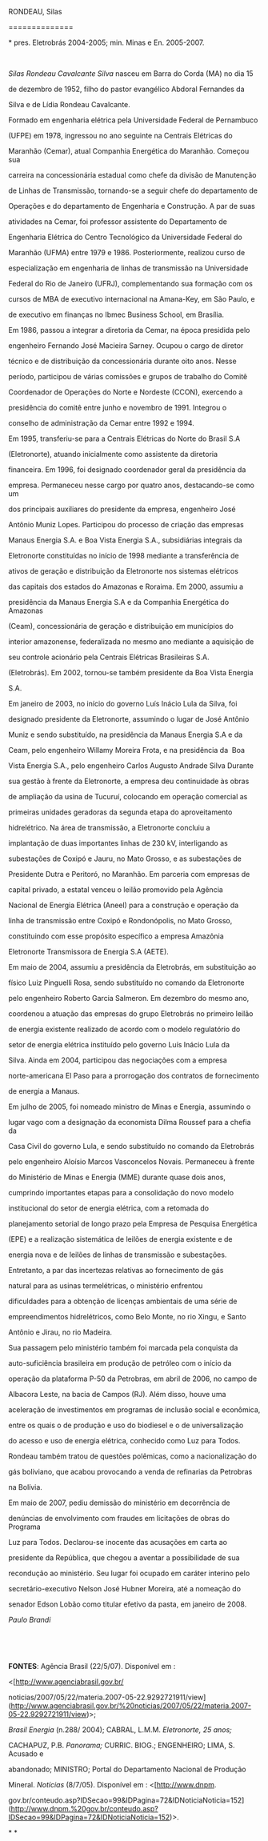 RONDEAU, Silas

==============



\* pres. Eletrobrás 2004-2005; min. Minas e En. 2005-2007.



 



*Silas Rondeau Cavalcante Silva* nasceu em Barra do Corda (MA) no dia 15

de dezembro de 1952, filho do pastor evangélico Abdoral Fernandes da

Silva e de Lídia Rondeau Cavalcante.



Formado em engenharia elétrica pela Universidade Federal de Pernambuco

(UFPE) em 1978, ingressou no ano seguinte na Centrais Elétricas do

Maranhão (Cemar), atual Companhia Energética do Maranhão. Começou sua

carreira na concessionária estadual como chefe da divisão de Manutenção

de Linhas de Transmissão, tornando-se a seguir chefe do departamento de

Operações e do departamento de Engenharia e Construção. A par de suas

atividades na Cemar, foi professor assistente do Departamento de

Engenharia Elétrica do Centro Tecnológico da Universidade Federal do

Maranhão (UFMA) entre 1979 e 1986. Posteriormente, realizou curso de

especialização em engenharia de linhas de transmissão na Universidade

Federal do Rio de Janeiro (UFRJ), complementando sua formação com os

cursos de MBA de executivo internacional na Amana-Key, em São Paulo, e

de executivo em finanças no Ibmec Business School, em Brasília.



Em 1986, passou a integrar a diretoria da Cemar, na época presidida pelo

engenheiro Fernando José Macieira Sarney. Ocupou o cargo de diretor

técnico e de distribuição da concessionária durante oito anos. Nesse

período, participou de várias comissões e grupos de trabalho do Comitê

Coordenador de Operações do Norte e Nordeste (CCON), exercendo a

presidência do comitê entre junho e novembro de 1991. Integrou o

conselho de administração da Cemar entre 1992 e 1994.



Em 1995, transferiu-se para a Centrais Elétricas do Norte do Brasil S.A

(Eletronorte), atuando inicialmente como assistente da diretoria

financeira. Em 1996, foi designado coordenador geral da presidência da

empresa. Permaneceu nesse cargo por quatro anos, destacando-se como um

dos principais auxiliares do presidente da empresa, engenheiro José

Antônio Muniz Lopes. Participou do processo de criação das empresas

Manaus Energia S.A. e Boa Vista Energia S.A., subsidiárias integrais da

Eletronorte constituídas no início de 1998 mediante a transferência de

ativos de geração e distribuição da Eletronorte nos sistemas elétricos

das capitais dos estados do Amazonas e Roraima. Em 2000, assumiu a

presidência da Manaus Energia S.A e da Companhia Energética do Amazonas

(Ceam), concessionária de geração e distribuição em municípios do

interior amazonense, federalizada no mesmo ano mediante a aquisição de

seu controle acionário pela Centrais Elétricas Brasileiras S.A.

(Eletrobrás). Em 2002, tornou-se também presidente da Boa Vista Energia

S.A.



Em janeiro de 2003, no início do governo Luís Inácio Lula da Silva, foi

designado presidente da Eletronorte, assumindo o lugar de José Antônio

Muniz e sendo substituído, na presidência da Manaus Energia S.A e da

Ceam, pelo engenheiro Willamy Moreira Frota, e na presidência da  Boa

Vista Energia S.A., pelo engenheiro Carlos Augusto Andrade Silva Durante

sua gestão à frente da Eletronorte, a empresa deu continuidade às obras

de ampliação da usina de Tucuruí, colocando em operação comercial as

primeiras unidades geradoras da segunda etapa do aproveitamento

hidrelétrico. Na área de transmissão, a Eletronorte concluiu a

implantação de duas importantes linhas de 230 kV, interligando as

subestações de Coxipó e Jauru, no Mato Grosso, e as subestações de

Presidente Dutra e Peritoró, no Maranhão. Em parceria com empresas de

capital privado, a estatal venceu o leilão promovido pela Agência

Nacional de Energia Elétrica (Aneel) para a construção e operação da

linha de transmissão entre Coxipó e Rondonópolis, no Mato Grosso,

constituindo com esse propósito específico a empresa Amazônia

Eletronorte Transmissora de Energia S.A (AETE).



Em maio de 2004, assumiu a presidência da Eletrobrás, em substituição ao

físico Luiz Pinguelli Rosa, sendo substituído no comando da Eletronorte

pelo engenheiro Roberto Garcia Salmeron. Em dezembro do mesmo ano,

coordenou a atuação das empresas do grupo Eletrobrás no primeiro leilão

de energia existente realizado de acordo com o modelo regulatório do

setor de energia elétrica instituído pelo governo Luís Inácio Lula da

Silva. Ainda em 2004, participou das negociações com a empresa

norte-americana El Paso para a prorrogação dos contratos de fornecimento

de energia a Manaus.



Em julho de 2005, foi nomeado ministro de Minas e Energia, assumindo o

lugar vago com a designação da economista Dilma Roussef para a chefia da

Casa Civil do governo Lula, e sendo substituído no comando da Eletrobrás

pelo engenheiro Aloísio Marcos Vasconcelos Novais. Permaneceu à frente

do Ministério de Minas e Energia (MME) durante quase dois anos,

cumprindo importantes etapas para a consolidação do novo modelo

institucional do setor de energia elétrica, com a retomada do

planejamento setorial de longo prazo pela Empresa de Pesquisa Energética

(EPE) e a realização sistemática de leilões de energia existente e de

energia nova e de leilões de linhas de transmissão e subestações.

Entretanto, a par das incertezas relativas ao fornecimento de gás

natural para as usinas termelétricas, o ministério enfrentou

dificuldades para a obtenção de licenças ambientais de uma série de

empreendimentos hidrelétricos, como Belo Monte, no rio Xingu, e Santo

Antônio e Jirau, no rio Madeira.



Sua passagem pelo ministério também foi marcada pela conquista da

auto-suficiência brasileira em produção de petróleo com o início da

operação da plataforma P-50 da Petrobras, em abril de 2006, no campo de

Albacora Leste, na bacia de Campos (RJ). Além disso, houve uma

aceleração de investimentos em programas de inclusão social e econômica,

entre os quais o de produção e uso do biodiesel e o de universalização

do acesso e uso de energia elétrica, conhecido como Luz para Todos.

Rondeau também tratou de questões polêmicas, como a nacionalização do

gás boliviano, que acabou provocando a venda de refinarias da Petrobras

na Bolívia.



Em maio de 2007, pediu demissão do ministério em decorrência de

denúncias de envolvimento com fraudes em licitações de obras do Programa

Luz para Todos. Declarou-se inocente das acusações em carta ao

presidente da República, que chegou a aventar a possibilidade de sua

recondução ao ministério. Seu lugar foi ocupado em caráter interino pelo

secretário-executivo Nelson José Hubner Moreira, até a nomeação do

senador Edson Lobão como titular efetivo da pasta, em janeiro de 2008.



*Paulo Brandi*



 



 



**FONTES**: Agência Brasil (22/5/07). Disponível em :

\<[http://www.agenciabrasil.gov.br/

noticias/2007/05/22/materia.2007-05-22.9292721911/view](http://www.agenciabrasil.gov.br/%20noticias/2007/05/22/materia.2007-05-22.9292721911/view)\>;

*Brasil Energia* (n.288/ 2004); CABRAL, L.M.M. *Eletronorte, 25 anos;*

CACHAPUZ, P.B. *Panorama;* CURRIC. BIOG.; ENGENHEIRO; LIMA, S. Acusado e

abandonado; MINISTRO; Portal do Departamento Nacional de Produção

Mineral. *Notícias* (8/7/05). Disponível em : \<[http://www.dnpm.

gov.br/conteudo.asp?IDSecao=99&IDPagina=72&IDNoticiaNoticia=152](http://www.dnpm.%20gov.br/conteudo.asp?IDSecao=99&IDPagina=72&IDNoticiaNoticia=152)\>.



* *



 

